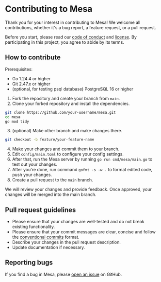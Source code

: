 # Contributing to Mesa

Thank you for your interest in contributing to Mesa! We welcome all contributions, whether it's a bug report, a feature request, or a pull request.

Before you start, please read our [code of conduct](https://github.com/standard-group/mesa/blob/main/CODE_OF_CONDUCT.md) and [license](https://github.com/standard-group/mesa/blob/main/LICENSE). By participating in this project, you agree to abide by its terms.

## How to contribute

Prerequisites:

- Go 1.24.4 or higher
- Git 2.47.x or higher
- (optional, for testing psql database) PostgreSQL 16 or higher

1. Fork the repository and create your branch from `main`.
2. Clone your forked repository and install the dependencies.
```bash
git clone https://github.com/your-username/mesa.git
cd mesa
go mod tidy
```

3. (optional) Make other branch and make changes there.
```bash
git checkout -b feature/your-feature-name
```

4. Make your changes and commit them to your branch.
5. Edit `config/main.toml` to configure your config settings.
6. After that, run the Mesa server by running `go run cmd/mesa/main.go` to test out your changes.
7. After you're done, run command `gofmt -s -w .` to format edited code, push your changes.
8. Create a pull request to the `main` branch.

We will review your changes and provide feedback. Once approved, your changes will be merged into the main branch.

## Pull request guidelines

- Please ensure that your changes are well-tested and do not break existing functionality.
- Please ensure that your commit messages are clear, concise and follow the [conventional commits](https://www.conventionalcommits.org) format.
- Describe your changes in the pull request description.
- Update documentation if necessary.

## Reporting bugs

If you find a bug in Mesa, please [open an issue](https://github.com/standard-group/mesa/issues/new) on GitHub.